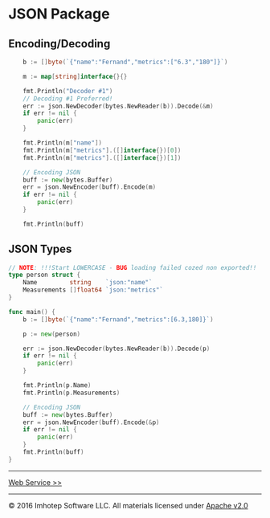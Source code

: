 # JSON Package

## Encoding/Decoding

```go
	b := []byte(`{"name":"Fernand","metrics":["6.3","180"]}`)

	m := map[string]interface{}{}

	fmt.Println("Decoder #1")
	// Decoding #1 Preferred!
	err := json.NewDecoder(bytes.NewReader(b)).Decode(&m)
	if err != nil {
		panic(err)
	}

	fmt.Println(m["name"])
	fmt.Println(m["metrics"].([]interface{})[0])
	fmt.Println(m["metrics"].([]interface{})[1])

	// Encoding JSON
	buff := new(bytes.Buffer)
	err = json.NewEncoder(buff).Encode(m)
	if err != nil {
		panic(err)
	}

	fmt.Println(buff)
```

## JSON Types

```go
// NOTE: !!!Start LOWERCASE - BUG loading failed cozed non exported!!
type person struct {
	Name         string    `json:"name"`
	Measurements []float64 `json:"metrics"`
}

func main() {
	b := []byte(`{"name":"Fernand","metrics":[6.3,180]}`)

	p := new(person)

	err := json.NewDecoder(bytes.NewReader(b)).Decode(p)
	if err != nil {
		panic(err)
	}

	fmt.Println(p.Name)
	fmt.Println(p.Measurements)

	// Encoding JSON
	buff := new(bytes.Buffer)
	err = json.NewEncoder(buff).Encode(&p)
	if err != nil {
		panic(err)
	}
	fmt.Println(buff)
}
```

---
[Web Service >>](2.11_web_service.md)

---
© 2016 Imhotep Software LLC. All materials licensed under [Apache v2.0](http://www.apache.org/licenses/LICENSE-2.0)